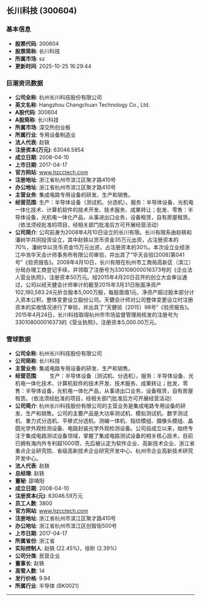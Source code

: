 ## 长川科技 (300604)

### 基本信息

- **股票代码**: 300604
- **股票简称**: 长川科技
- **所属市场**: sz
- **更新时间**: 2025-10-25 16:29:44

### 巨潮资讯数据

- **公司全称**: 杭州长川科技股份有限公司
- **英文名称**: Hangzhou Changchuan Technology Co., Ltd.
- **A股代码**: 300604
- **A股简称**: 长川科技
- **所属市场**: 深交所创业板
- **所属行业**: 专用设备制造业
- **法人代表**: 赵轶
- **注册资本(万元)**: 63046.5854
- **成立日期**: 2008-04-10
- **上市日期**: 2017-04-17
- **官方网站**: www.hzcctech.com
- **注册地址**: 浙江省杭州市滨江区聚才路410号
- **办公地址**: 浙江省杭州市滨江区聚才路410号
- **主营业务**: 集成电路专用设备的研发、生产和销售。
- **经营范围**: 生产：半导体设备（测试机、分选机）。服务：半导体设备、光机电一体化技术、计算机软件的技术开发、技术服务、成果转让；批发、零售：半导体设备，光机电一体化产品，从事进出口业务，设备租赁，自有房屋租赁。（依法须经批准的项目，经相关部门批准后方可开展经营活动）
- **公司简介**: 公司前身为2008年4月10日设立的长川有限。长川有限系由赵轶和潘树华共同投资设立，其中赵轶以货币资金35万元出资，占注册资本的70%，潘树华以货币资金15万元出资，占注册资本的30%。本次设立业经浙江中浩华天会计师事务所有限公司审验，并出具了“华天会验[2008]第041号”《验资报告》。2008年4月10日，长川有限在杭州市工商局高新区（滨江）分局办理工商登记手续，并领取了注册号为330108000016373号的《企业法人营业执照》，注册资本50万元。经2015年4月20日召开的创立大会审议通过，公司以经天健会计师审计的截至2015年3月31日账面净资产102,180,583.24元折合股本5,000万股，每股面值1元，净资产超过股本部分计入资本公积，整体变更设立股份公司。天健会计师对公司整体变更设立时注册资本的实收情况进行了审验，并出具了“天健验〔2015〕98号”《验资报告》。2015年4月24日，长川科技取得杭州市市场监督管理局核发的注册号为330108000016373的《营业执照》，注册资本5,000.00万元。

### 雪球数据

- **公司全称**: 杭州长川科技股份有限公司
- **公司简称**: 长川科技
- **主营业务**: 集成电路专用设备的研发、生产和销售。
- **经营范围**: 　　生产：半导体设备（测试机、分选机）。服务：半导体设备、光机电一体化技术、计算机软件的技术开发、技术服务、成果转让；批发、零售：半导体设备，光机电一体化产品，从事进出口业务，设备租赁，自有房屋租赁。（依法须经批准的项目，经相关部门批准后方可开展经营活动）
- **公司简介**: 杭州长川科技股份有限公司的主营业务是集成电路专用设备的研发、生产和销售。公司的主要产品是大功率测试机、模拟测试机、数字测试机、重力式分选机、平移式分选机、测编一体机、指纹模组、摄像头模组、晶圆光学外观检测设备、电路封装光学外观检测设备。公司自成立以来，始终专注于集成电路测试设备领域，掌握了集成电路测试设备的相关核心技术，目前已拥有海内外专利超1000项，先后被认定为软件企业、高新技术企业、浙江省重点企业研究院、省级高新技术企业研究开发中心、杭州市企业高新技术研究开发中心。
- **法人代表**: 赵轶
- **总经理**: 赵轶
- **董秘**: 邵靖阳
- **成立日期**: 2008-04-10
- **注册资本(元)**: 63046.59万元
- **员工人数**: 3800
- **官方网站**: www.hzcctech.com
- **注册地址**: 浙江省杭州市滨江区聚才路410号
- **办公地址**: 浙江省杭州市滨江区创智街500号
- **上市日期**: 2017-04-17
- **所属省份**: 浙江省
- **实际控制人**: 赵轶 (22.45%)，徐昕 (2.39%)
- **公司分类**: 民营企业
- **董事长**: 赵轶
- **高管人数**: 14
- **发行价格**: 9.94
- **所属行业**: 半导体 (BK0021)

---